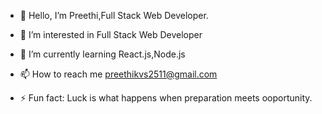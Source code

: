 - 👋 Hello, I’m Preethi,Full Stack Web Developer.
- 👀 I’m interested in Full Stack Web Developer
- 🌱 I’m currently learning React.js,Node.js
- 📫 How to reach me preethikvs2511@gmail.com
- ⚡ Fun fact: Luck is what happens when preparation meets ooportunity.

  </hr>


